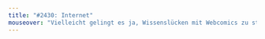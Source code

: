```yaml
---
title: "#2430: Internet"
mouseover: "Vielleicht gelingt es ja, Wissenslücken mit Webcomics zu stopfen. Oder mit Cookies."
---
```


